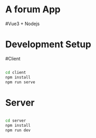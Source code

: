 # A forum App

#Vue3 + Nodejs

# Development Setup

#Client
```sh

cd client
npm install
npm run serve

```

# Server
```sh

cd server
npm install
npm run dev

```